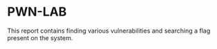 # PWN-LAB
This report contains finding various vulnerabilities and searching a flag present on the system.
